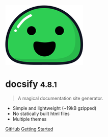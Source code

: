 ![logo](_media/icon.svg)

# docsify <small>4.8.1</small>

> A magical documentation site generator.

* Simple and lightweight (~19kB gzipped)
* No statically built html files
* Multiple themes

[GitHub](https://github.com/docsifyjs/docsify/)
[Getting Started](#docsify)
